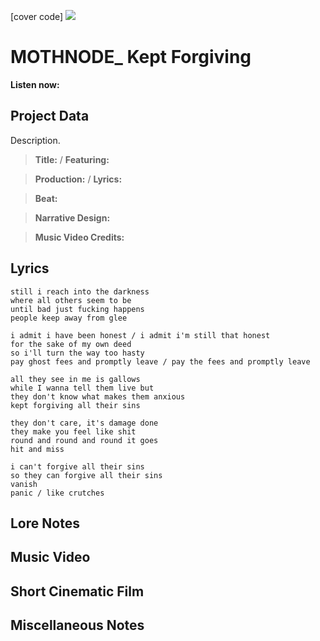 [cover code] ![](57175019_319474918741616_8502199518755923887_n.jpg)

# MOTHNODE_ Kept Forgiving

**Listen now:** 

## Project Data

Description.

> **Title:**  / **Featuring:** 

> **Production:**  / **Lyrics:** 

> **Beat:**

> **Narrative Design:**

> **Music Video Credits:**


## Lyrics

```
still i reach into the darkness
where all others seem to be
until bad just fucking happens
people keep away from glee

i admit i have been honest / i admit i'm still that honest
for the sake of my own deed
so i'll turn the way too hasty 
pay ghost fees and promptly leave / pay the fees and promptly leave

all they see in me is gallows
while I wanna tell them live but 
they don't know what makes them anxious
kept forgiving all their sins

they don't care, it's damage done
they make you feel like shit
round and round and round it goes
hit and miss

i can't forgive all their sins
so they can forgive all their sins
vanish
panic / like crutches

```

## Lore Notes

## Music Video

## Short Cinematic Film

## Miscellaneous Notes
